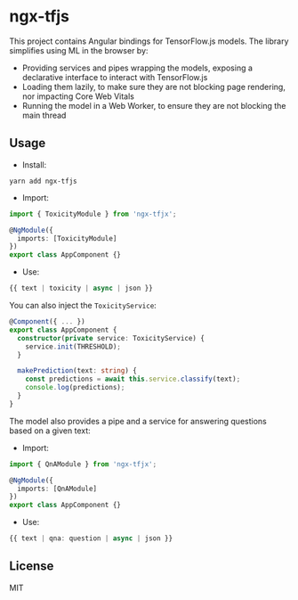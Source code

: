 # ngx-tfjs

This project contains Angular bindings for TensorFlow.js models. The library simplifies using ML in the browser by:

- Providing services and pipes wrapping the models, exposing a declarative interface to interact with TensorFlow.js
- Loading them lazily, to make sure they are not blocking page rendering, nor impacting Core Web Vitals
- Running the model in a Web Worker, to ensure they are not blocking the main thread

## Usage

* Install:

```
yarn add ngx-tfjs
```

* Import:

```ts
import { ToxicityModule } from 'ngx-tfjx';

@NgModule({
  imports: [ToxicityModule]
})
export class AppComponent {}
```

* Use:

```ts
{{ text | toxicity | async | json }}
```

You can also inject the `ToxicityService`:

```ts
@Component({ ... })
export class AppComponent {
  constructor(private service: ToxicityService) {
    service.init(THRESHOLD);
  }

  makePrediction(text: string) {
    const predictions = await this.service.classify(text);
    console.log(predictions);
  }
}
```

The model also provides a pipe and a service for answering questions based on a given text:

* Import:

```ts
import { QnAModule } from 'ngx-tfjx';

@NgModule({
  imports: [QnAModule]
})
export class AppComponent {}
```

* Use:

```ts
{{ text | qna: question | async | json }}
```

## License

MIT

